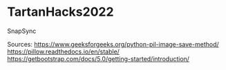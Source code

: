 # TartanHacks2022
SnapSync

Sources:
https://www.geeksforgeeks.org/python-pil-image-save-method/
https://pillow.readthedocs.io/en/stable/
https://getbootstrap.com/docs/5.0/getting-started/introduction/
